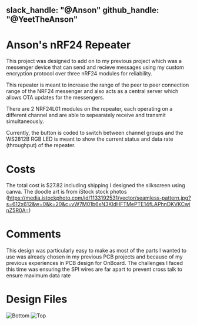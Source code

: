 slack_handle: "@Anson"
github_handle: "@YeetTheAnson"
---
# Anson's nRF24 Repeater

This project was designed to add on to my previous project which was a messenger device that can send and recieve messages using my custom encryption protocol over three nRF24 modules for reliability.

This repeater is meant to increase the range of the peer to peer connection range of the NRF24 messenger and also acts as a central server which allows OTA updates for the messengers.

There are 2 NRF24L01 modules on the repeater, each operating on a different channel and are able to sepearately receive and transmit simultaneously.

Currently, the button is coded to switch between channel groups and the WS2812B RGB LED is meant to show the current status and data rate (throughput) of the repeater.


# Costs
The total cost is $27.82 including shipping
I designed the silkscreen using canva. The doodle art is from iStock stock photos (https://media.istockphoto.com/id/1133192531/vector/seamless-pattern.jpg?s=612x612&w=0&k=20&c=vW7M01b6xN3KldHFTMePTE14fLAPhnDKVKCwinZ5R0A=)

# Comments
This design was particularly easy to make as most of the parts I wanted to use was already chosen in my previous PCB projects and because of my previous experiences in PCB design for OnBoard. The challenges I faced this time was ensuring the SPI wires are far apart to prevent cross talk to ensure maximum data rate


# Design Files
![Bottom](https://github.com/user-attachments/assets/5d472fa1-e7c8-4059-a303-4e031b5c961e)
![Top](https://github.com/user-attachments/assets/949ef3c0-431f-4918-9b83-164d4caf584d)
